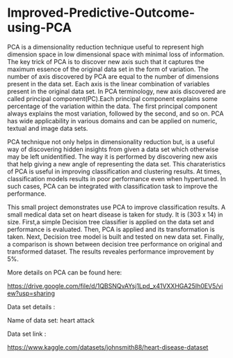 # Improved-Predictive-Outcome-using-PCA
PCA is a dimensionality reduction technique useful to represent high dimension space in low dimensional space with minimal loss of information. 
The key trick of PCA is to discover new axis such that it captures the maximum essence of the original data set in the form of variation. The number of axis discovered by PCA are equal to the number of dimensions present in the data set. Each axis is the linear combination of variables present in the original data set. In PCA terminology, new axis discovered are called principal component(PC).Each principal component explains some percentage of the variation within the data. The first principal component always explains
the most variation, followed by the second, and so on. PCA has wide applicability in various domains and can be applied on numeric, textual and image
data sets.

PCA technique not only helps in dimensionality reduction but, is a useful way of discovering hidden insights from given a data set which
otherwise may be left unidentified. The way it is performed by discovering new axis that help giving a new angle of representing the data set. 
This charateristics of PCA is useful in improving classification and clustering results. At times, classification models results in poor
performance even when hypertuned. In such cases, PCA can be integrated with classification task to improve the performance.

This small project demonstrates  use PCA to improve classification results. A small medical data set on heart disease is taken for study.
It is (303 x 14) in size. First,a simple Decision tree classifier is applied on the data set and  performance is evaluated. Then, 
PCA is applied and its transformation is taken. Next, Decision tree model is built and tested on new data set. Finally, a comparison is shown
between decision tree performance on original and transformed dataset. The results reveales performance improvement by 5%. 

More details on PCA can be found here:


https://drive.google.com/file/d/1QBSNQvAYsj1Lpd_x41VXXHGA25Ih0EV5/view?usp=sharing

Data set details :


Name of data set: heart attack 


Data set link :

https://www.kaggle.com/datasets/johnsmith88/heart-disease-dataset






